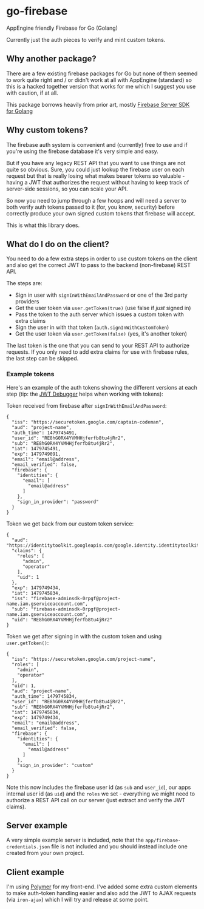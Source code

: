 # go-firebase

AppEngine friendly Firebase for Go (Golang)

Currently just the auth pieces to verify and mint custom tokens.

## Why another package?

There are a few existing firebase packages for Go but none of them seemed to work 
quite right and / or didn't work at all with AppEngine (standard) so this is a
hacked together version that works for me which I suggest you use with caution, if
at all.

This package borrows heavily from prior art, mostly [Firebase Server SDK for Golang
](https://github.com/wuman/firebase-server-sdk-go)

## Why custom tokens?

The firebase auth system is convenient and (currently) free to use and if you're
using the firebase database it's very simple and easy.

But if you have any legacy REST API that you want to use things are not quite so
obvious. Sure, you could just lookup the firebase user on each request but that is
really losing what makes bearer tokens so valuable - having a JWT that authorizes
the request without having to keep track of server-side sessions, so you can scale
your API.

So now you need to jump through a few hoops and will need a server to both verify 
auth tokens passed to it (for, you know, security) before correctly produce your
own signed custom tokens that firebase will accept.

This is what this library does.

## What do I do on the client?

You need to do a few extra steps in order to use custom tokens on the client and
also get the correct JWT to pass to the backend (non-firebase) REST API.

The steps are:

* Sign in user with `signInWithEmailAndPassword` or one of the 3rd party providers
* Get the user token via `user.getToken(true)` (use false if *just* signed in)
* Pass the token to the auth server which issues a custom token with extra claims
* Sign the user in with that token (`auth.signInWithCustomToken`) 
* Get the user token via `user.getToken(false)` (yes, it's another token)

The last token is the one that you can send to your REST API to authorize requests.
If you only need to add extra claims for use with firebase rules, the last step can
be skipped.

### Example tokens

Here's an example of the auth tokens showing the different versions at each step
(tip: the [JWT Debugger](https://jwt.io/) helps when working with tokens):

Token received from firebase after `signInWithEmailAndPassword`:

```
{
  "iss": "https://securetoken.google.com/captain-codeman",
  "aud": "project-name",
  "auth_time": 1479745491,
  "user_id": "RE8hG0RX4YVMHHjferfb8tu4jRr2",
  "sub": "RE8hG0RX4YVMHHjferfb8tu4jRr2",
  "iat": 1479745491,
  "exp": 1479749091,
  "email": "email@address",
  "email_verified": false,
  "firebase": {
    "identities": {
      "email": [
        "email@address"
      ]
    },
    "sign_in_provider": "password"
  }
}
```

Token we get back from our custom token service:
```
{
  "aud": "https://identitytoolkit.googleapis.com/google.identity.identitytoolkit.v1.IdentityToolkit",
  "claims": {
    "roles": [
      "admin",
      "operator"
    ],
    "uid": 1
  },
  "exp": 1479749434,
  "iat": 1479745834,
  "iss": "firebase-adminsdk-0rpgf@project-name.iam.gserviceaccount.com",
  "sub": "firebase-adminsdk-0rpgf@project-name.iam.gserviceaccount.com",
  "uid": "RE8hG0RX4YVMHHjferfb8tu4jRr2"
}
```

Token we get after signing in with the custom token and using `user.getToken()`:
```
{
  "iss": "https://securetoken.google.com/project-name",
  "roles": [
    "admin",
    "operator"
  ],
  "uid": 1,
  "aud": "project-name",
  "auth_time": 1479745834,
  "user_id": "RE8hG0RX4YVMHHjferfb8tu4jRr2",
  "sub": "RE8hG0RX4YVMHHjferfb8tu4jRr2",
  "iat": 1479745834,
  "exp": 1479749434,
  "email": "email@address",
  "email_verified": false,
  "firebase": {
    "identities": {
      "email": [
        "email@address"
      ]
    },
    "sign_in_provider": "custom"
  }
}
```

Note this now includes the firebase user id (as `sub` and `user_id`), our apps
internal user id (as `uid`) and the `roles` we set - everything we might need to
authorize a REST API call on our server (just extract and verify the JWT claims).

## Server example

A very simple example server is included, note that the `app/firebase-credentials.json`
file is not included and you should instead include one created from your own project.

## Client example

I'm using [Polymer](https://www.polymer-project.org/) for my front-end. I've added
some extra custom elements to make auth-token handling easier and also add the JWT
to AJAX requests (via `iron-ajax`) which I will try and release at some point.
